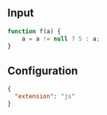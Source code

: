 
## Input
```javascript input
function f(a) {
    a = a != null ? 5 : a;
}
```

## Configuration
```json configuration
{
  "extension": "js"
}
```
